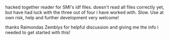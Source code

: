 hacked together reader for SMI's idf files. doesn't read all files
correctly yet, but have had luck with the three out of four i have
worked with. Slow. Use at own risk, help and further development very
welcome!

thanks Raimondas Zemblys for helpful discussion and giving me the info i
needed to get started with this!
